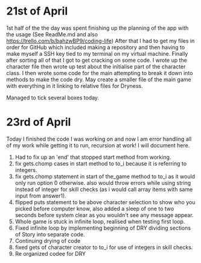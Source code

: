 # 21st of April	

1st half of the the day was spent finishing up the planning of the app with the usage (See ReadMe.md and also https://trello.com/b/bahzwBP9/coding-life) After that I had to get my files in order for GitHub which included making a repository and then having to make myself  a SSH key tied to my terminal on my virtual machine. Finally after sorting all of that I got to get cracking on some code. I wrote up the character file then wrote up test about the initialise part of the character class. I then wrote some code for the main attempting to break it down into methods to make the code dry. 
May create a smaller file of the main game with everything in it linking to relative files for Dryness.

Managed to tick several boxes today.   



# 23rd of April

Today I finished the code I was working on and now I am error handling all of my work while getting it to run, recursion at work! I will document here.

1. Had to fix up an 'end' that stopped start method from working. 
2. fix gets.chomp cases in start method to to_i because it is referring to integers.
3. fix gets.chomp statement in start of the_game method to to_i as it would only run option 0 otherwise. also would throw errors while using string instead of integer for skill checks (as i would call array items with same input from answer1).
4. flipped puts statement to be above character selection to show who you picked before computer know, also added a sleep of one to two seconds before system clear as you wouldn't see any message appear.  
5. Whole game is stuck in infinite loop, realised when testing first loop.
6. Fixed infinite loop by implementing beginning of DRY dividing sections of Story into separate code. 
7. Continuing drying of code
8. fixed gets of character creator to to_i for use of integers in skill checks.
9. Re organized codee for DRY

